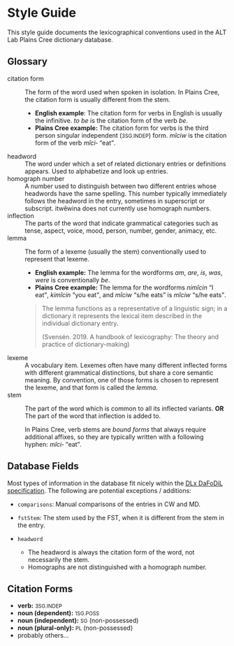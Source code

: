 # Style Guide

This style guide documents the lexicographical conventions used in the ALT Lab Plains Cree dictionary database.

## Glossary

<dl>

  <dt>citation form</dt>
  <dd>
    <p>The form of the word used when spoken in isolation. In Plains Cree, the citation form is usually different from the stem.</p>
    <ul>
      <li><b>English example</b>: The citation form for verbs in English is usually the infinitive. <i>to be</i> is the citation form of the verb <i>be</i>.</li>
      <li><b>Plains Cree example:</b> The citation form for verbs is the third person singular independent (<small>3SG.INDEP</small>) form. <i>mîciw</i> is the citation form of the verb <i>mîci‑</i> <q>eat</q>.</li>
    </ul>
  </dd>

  <dt>headword</dt>
  <dd>The word under which a set of related dictionary entries or definitions appears. Used to alphabetize and look up entries.</dd>

  <dt>homograph number</dt>
  <dd>A number used to distinguish between two different entries whose headwords have the same spelling. This number typically immediately follows the headword in the entry, sometimes in superscript or subscript. itwêwina does not currently use homograph numbers.</dd>

  <dt>inflection</dt>
  <dd>The parts of the word that indicate grammatical categories such as tense, aspect, voice, mood, person, number, gender, animacy, etc.</dd>

  <dt>lemma</dt>
  <dd>
    <p>The form of a lexeme (usually the stem) conventionally used to represent that lexeme.</p>
    <ul>
      <li><b>English example:</b> The lemma for the wordforms <i>am</i>, <i>are</i>, <i>is</i>, <i>was</i>, <i>were</i> is conventionally <i>be</i>.</li>
      <li><b>Plains Cree example:</b> The lemma for the wordforms <i>nimîcin</i> <q>I eat</q>, <i>kimîcin</i> <q>you eat</q>, and <i>mîciw</i> <q>s/he eats</q> is <i>mîciw</i> <q>s/he eats</q>.</li>
    </ul>
    <blockquote cite='Svensén. 2009. A handbook of lexicography: The theory and practice of dictionary-making'>
      <p>The lemma functions as a representative of a linguistic sign; in a dictionary it represents the lexical item described in the individual dictionary entry.</p>
      <p>(Svensén. 2019. A handbook of lexicography: The theory and practice of dictionary-making)</p>
    </blockquote>
  </dd>

  <dt>lexeme</dt>
  <dd>A vocabulary item. Lexemes often have many different inflected forms with different grammatical distinctions, but share a core semantic meaning. By convention, one of those forms is chosen to represent the lexeme, and that form is called the <dfn>lemma</dfn>.</dd>

  <dt>stem</dt>
  <dd>
    <p>The part of the word which is common to all its inflected variants. <b>OR</b> The part of the word that inflection is added to.</p>
    <p>In Plains Cree, verb stems are <dfn>bound forms</dfn> that always require additional affixes, so they are typically written with a following hyphen: <i>mîci‑</i> <q>eat</q>.</p>
  </dd>

</dl>

## Database Fields

Most types of information in the database fit nicely within the [DLx DaFoDiL specification][DaFoDiL]. The following are potential exceptions / additions:

* `comparisons`: Manual comparisons of the entries in CW and MD.

* `fstStem`: The stem used by the FST, when it is different from the stem in the entry.

* `headword`
  - The headword is always the citation form of the word, not necessarily the stem.
  - Homographs are not distinguished with a homograph number.

## Citation Forms

- **verb:** <small>3SG.INDEP</small>
- **noun (dependent):** <small>1SG.POSS</small>
- **noun (independent):** <small>SG</small> (non-possessed)
- **noun (plural-only):** <small>PL</small> (non-possessed)
- probably others…

<!-- LINKS -->
[DaFoDiL]: https://format.digitallinguistics.io/

